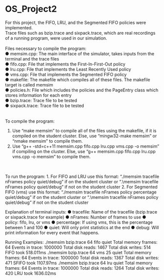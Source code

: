 # OS_Project2

For this project, the FIFO, LRU, and the Segmented FIFO policies were implemented. <br/>
Trace files such as bzip.trace and sixpack.trace, which are real recordings of a running program, were used in our simulation. <br/>
<br/>
Files necessary to compile the program:<br/>
● memsim.cpp: The main interface of the simulator, takes inputs from the terminal and the
trace files <br/>
● fifo.cpp: File that implements the First-In-First-Out policy <br/>
● lru.cpp: File that implements the Least Recently Used policy <br/>
● vms.cpp: File that implements the Segmented FIFO policy <br/>
● makefile: The makefile which compiles all of these files. The makefile target is called
memsim <br/>
● policies.h: File which includes the policies and the PageEntry class which stores
information for each entry <br/>
● bzip.trace: Trace file to be tested <br/>
● sixpack.trace: Trace file to be tested <br/>
<br/>
<br/>
To compile the program:<br/>
1. Use “make memsim” to compile all of the files using the makefile, if it is compiled on the
student cluster. Else, use “mingw32-make memsim” or “nmake memsim” to compile
them. <br/>
2. Use “g++ -std=c++11 memsim.cpp fifo.cpp lru.cpp vms.cpp -o memsim” if compiling on
the cluster. Else, use “g++ memsim.cpp fifo.cpp lru.cpp vms.cpp -o memsim” to compile
them. <br/>
<br/>
<br/>
To run the program:
1. For FIFO and LRU use this format:
“./memsim tracefile nFrames policy quiet/debug” if on the student cluster or “.\memsim
tracefile nFrames policy quiet/debug” if not on the student cluster
2. For Segmented FIFO (vms) use this format:
“./memsim tracefile nFrames policy percentage quiet/debug” if on the student cluster or
“.\memsim tracefile nFrames policy quiet/debug” if not on the student cluster


Explanation of terminal inputs:
● tracefile: Name of the tracefile (bzip.trace or sixpack.trace for example)
● nFrames: Number of frames to use
● policy: fifo, lru, or vms
● percentage: If using vms, this is the percentage between 1 and 100
● quiet: Will only print statistics at the end
● debug: Will print information for every event that happens.


Running Examples:
./memsim bzip.trace 64 fifo quiet
Total memory frames: 64
Events in trace: 1000000
Total disk reads: 1467
Total disk writes: 514
FIFO took 518.011ms
./memsim bzip.trace 64 vms 25 quiet
Total memory frames: 64
Events in trace: 1000000
Total disk reads: 1367
Total disk writes: 471
SFIFO took 1107.97ms
./memsim bzip.trace 64 lru quiet
Total memory frames: 64
Events in trace: 1000000
Total disk reads: 1264
Total disk writes: 420
LRU took 1636.02ms
